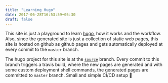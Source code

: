 ```yaml
---
title: "Learning Hugo"
date: 2017-06-28T16:53:59+05:30
draft: false
---
```


This site is just a playground to learn [hugo](http://gohugo.io/), how it works
and the workflow. Also, since the generated site is just a collection of static
web pages, this site is hosted on github as github pages and gets automatically
deployed at every commit to the `master` branch.

The hugo project for this site is at the
[`source`](https://github.com/darkowlzz/darkowlzz.github.io/tree/source)
branch. Every commit to this branch triggers a travis build, where the new
pages are generated and with some custom deployment shell commands, the
generated pages are committed to `master` branch. Small and simple CI/CD
setup 🦉
